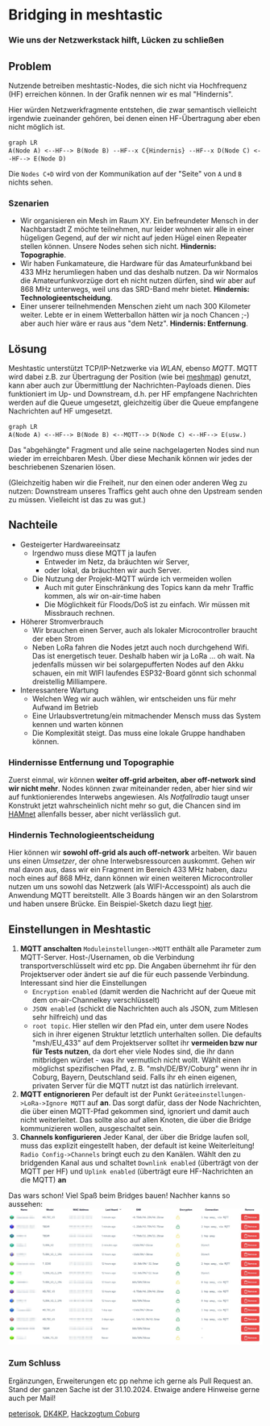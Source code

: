 # Bridging in meshtastic

### Wie uns der Netzwerkstack hilft, Lücken zu schließen

## Problem

Nutzende betreiben meshtastic-Nodes, die sich nicht via Hochfrequenz (HF) erreichen können. In der Grafik nennen wir es mal "Hindernis".

Hier würden Netzwerkfragmente entstehen, die zwar semantisch vielleicht irgendwie zueinander gehören, bei denen einen HF-Übertragung aber eben nicht möglich ist.

```mermaid
graph LR
A(Node A) <--HF--> B(Node B) --HF--x C{Hindernis} --HF--x D(Node C) <--HF--> E(Node D)

```
Die `Nodes C+D` wird von der Kommunikation auf der "Seite" von `A` und `B` nichts sehen.

### Szenarien

* Wir organisieren ein Mesh im Raum XY. Ein befreundeter Mensch in der Nachbarstadt Z möchte teilnehmen, nur leider wohnen wir alle in einer hügeligen Gegend, auf der wir nicht auf jeden Hügel einen Repeater stellen können. Unsere Nodes sehen sich nicht. **Hindernis: Topographie**.
* Wir haben Funkamateure, die Hardware für das Amateurfunkband bei 433 MHz herumliegen haben und das deshalb nutzen. Da wir Normalos die Amateurfunkvorzüge dort eh nicht nutzen dürfen, sind wir aber auf 868 MHz unterwegs, weil uns das SRD-Band mehr bietet. **Hindernis: Technologieentscheidung**.
* Einer unserer teilnehmenden Menschen zieht um nach 300 Kilometer weiter. Lebte er in einem Wetterballon hätten wir ja noch Chancen ;-) aber auch hier wäre er raus aus "dem Netz". **Hindernis: Entfernung**.

## Lösung

Meshtastic unterstützt TCP/IP-Netzwerke via _WLAN_, ebenso _MQTT_. MQTT wird dabei z.B. zur Übertragung der Position (wie bei [meshmap](https://meshmap.net)) genutzt, kann aber auch zur Übermittlung der Nachrichten-Payloads dienen. Dies funktioniert im Up- und Downstream, d.h. per HF empfangene Nachrichten werden auf die Queue umgesetzt, gleichzeitig über die Queue empfangene Nachrichten auf HF umgesetzt.

```mermaid
graph LR
A(Node A) <--HF--> B(Node B) <--MQTT--> D(Node C) <--HF--> E(usw.)
```

Das "abgehängte" Fragment und alle seine nachgelagerten Nodes sind nun wieder im erreichbaren Mesh. Über diese Mechanik können wir jedes der beschriebenen Szenarien lösen.

(Gleichzeitig haben wir die Freiheit, nur den einen oder anderen Weg zu nutzen: Downstream unseres Traffics geht auch ohne den Upstream senden zu müssen. Vielleicht ist das zu was gut.)

## Nachteile

* Gesteigerter Hardwareeinsatz
    * Irgendwo muss diese MQTT ja laufen
        * Entweder im Netz, da bräuchten wir Server,
        * oder lokal, da bräuchten wir auch Server.
    * Die Nutzung der Projekt-MQTT würde ich vermeiden wollen
        * Auch mit guter Einschränkung des Topics kann da mehr Traffic kommen, als wir on-air-time haben
        * Die Möglichkeit für Floods/DoS ist zu einfach. Wir müssen mit Missbrauch rechnen.
* Höherer Stromverbrauch
    * Wir brauchen einen Server, auch als lokaler Microcontroller braucht der eben Strom
    * Neben LoRa fahren die Nodes jetzt auch noch durchgehend Wifi. Das ist energetisch teuer. Deshalb haben wir ja LoRa ... oh wait. Na jedenfalls müssen wir bei solargepufferten Nodes auf den Akku schauen, ein mit WIFI laufendes ESP32-Board gönnt sich schonmal dreistellig Milliampere.
* Interessantere Wartung
    * Welchen Weg wir auch wählen, wir entscheiden uns für mehr Aufwand im Betrieb
    * Eine Urlaubsvertretung/ein mitmachender Mensch muss das System kennen und warten können
    * Die Komplexität steigt. Das muss eine lokale Gruppe handhaben können.

### Hindernisse Entfernung und Topographie

Zuerst einmal, wir können **weiter off-grid arbeiten, aber off-network sind wir nicht mehr**. Nodes können zwar miteinander reden, aber hier sind wir auf funktionierendes Interwebs angewiesen. Als _Notfallradio_ taugt unser Konstrukt jetzt wahrscheinlich nicht mehr so gut, die Chancen sind im [HAMnet](https://ampr.org) allenfalls besser, aber nicht verlässlich gut.

### Hindernis Technologieentscheidung

Hier können wir **sowohl off-grid als auch off-network** arbeiten. Wir bauen uns einen _Umsetzer_, der ohne Interwebsressourcen auskommt. Gehen wir mal davon aus, dass wir ein Fragment im Bereich 433 MHz haben, dazu noch eines auf 868 MHz, dann können wir einen weiteren Microcontroller nutzen um uns sowohl das Netzwerk (als WIFI-Accesspoint) als auch die Anwendung MQTT bereitstellt. Alle 3 Boards hängen wir an den Solarstrom und haben unsere Brücke. Ein Beispiel-Sketch dazu liegt [hier](https://github.com/pkornherr/LoRa/blob/main/WiFi-MQTT-Sketch/WiFi-MQTT-Sketch.ino).

## Einstellungen in Meshtastic

1. **MQTT anschalten**
   `Moduleinstellungen->MQTT` enthält alle Parameter zum MQTT-Server. Host-/Usernamen, ob die Verbindung transportverschlüsselt wird etc pp. Die Angaben übernehmt ihr für den Projektserver oder ändert sie auf die für euch passende Verbindung.
   Interessant sind hier die Einstellungen
      * `Encryption enabled` (damit werden die Nachricht auf der Queue mit dem on-air-Channelkey verschlüsselt)
      * `JSON enabled` (schickt die Nachrichten auch als JSON, zum Mitlesen sehr hilfreich) und das
      * `root topic`. Hier stellen wir den Pfad ein, unter dem usere Nodes sich in ihrer eigenen Struktur letztlich unterhalten sollen. Die defaults "msh/EU_433" auf dem Projektserver solltet ihr **vermeiden bzw nur für Tests nutzen**, da dort eher viele Nodes sind, die ihr dann mitbridgen würdet - was ihr vermutlich nicht wollt. Wählt einen möglichst spezifischen Pfad, z. B. "msh/DE/BY/Coburg" wenn ihr in Coburg, Bayern, Deutschland seid.
Falls ihr eh einen eigenen, privaten Server für die MQTT nutzt ist das natürlich irrelevant.
3. **MQTT entignorieren**
    Per default ist der Punkt `Geräteeinstellungen->LoRa->Ignore MQTT` auf **an**. Das sorgt dafür, dass der Node Nachrichten, die über einen MQTT-Pfad gekommen sind, ignoriert und damit auch nicht weiterleitet. Das sollte also auf allen Knoten, die über die Bridge kommunizieren wollen, ausgeschaltet sein.
4. **Channels konfigurieren**
    Jeder Kanal, der über die Bridge laufen soll, muss das explizit eingestellt haben, der default ist keine Weiterleitung! `Radio Config->Channels` bringt euch zu den Kanälen. Wählt den zu bridgenden Kanal aus und schaltet `Downlink enabled` (überträgt von der MQTT per HF) und `Uplink enabled` (überträgt eure HF-Nachrichten an die MQTT) **an**

Das wars schon! Viel Spaß beim Bridges bauen! Nachher kanns so aussehen:
![Bei uns](https://github.com/pkornherr/LoRa/blob/a55dd26d997e40c5087baea035445800a9b7e68d/coburg_bridged_mesh.jpeg)

### Zum Schluss
Ergänzungen, Erweiterungen etc pp nehme ich gerne als Pull Request an. Stand der ganzen Sache ist der 31.10.2024. Etwaige andere Hinweise gerne auch per Mail!

[peterisok](mailto:peterisok@hackzogtum-coburg.de), [DK4KP](https://bravo19.de), [Hackzogtum Coburg](https://hackzogtum-coburg.de)
